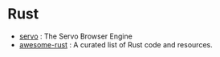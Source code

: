 ﻿# Rust

- [servo](https://github.com/servo/servo#macos) : The Servo Browser Engine
- [awesome-rust](https://github.com/rust-unofficial/awesome-rust) : A curated list of Rust code and resources.
